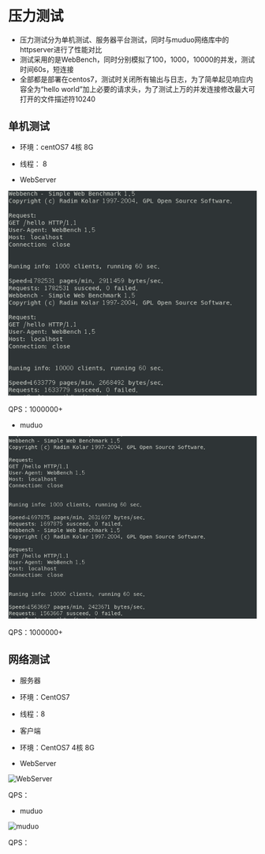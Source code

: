 # 压力测试

* 压力测试分为单机测试、服务器平台测试，同时与muduo网络库中的httpserver进行了性能对比
* 测试采用的是WebBench，同时分别模拟了100，1000，10000的并发，测试时间60s，短连接
* 全部都是部署在centos7，测试时关闭所有输出与日志，为了简单起见响应内容全为“hello world”加上必要的请求头，为了测试上万的并发连接修改最大可打开的文件描述符10240

## 单机测试
* 环境：centOS7 4核 8G
* 线程： 8

* WebServer

![WebServer](root/webserver.png)


QPS：1000000+

* muduo

![muduo](root/muduo.png)

QPS：1000000+


## 网络测试
* 服务器
* 环境：CentOS7
* 线程：8

* 客户端
* 环境：CentOS7 4核 8G

* WebServer

![WebServer](root/webserver2.png)

QPS：

* muduo

![muduo](root/muduo2.png)

QPS：
